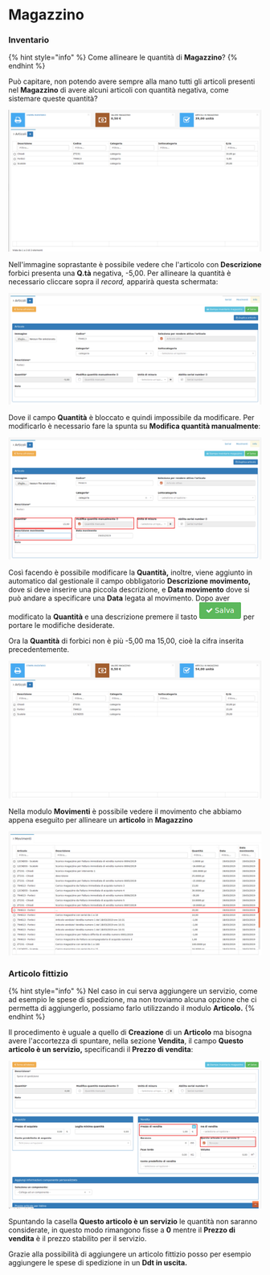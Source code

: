 # Magazzino

### Inventario

{% hint style="info" %}
Come allineare le quantità di **Magazzino**?
{% endhint %}

Può capitare, non potendo avere sempre alla mano tutti gli articoli presenti nel **Magazzino** di avere alcuni articoli con quantità negativa, come sistemare queste quantità?

![](../.gitbook/assets/interfacciamagazzino.png)

Nell'immagine soprastante è possibile vedere che l'articolo con **Descrizione** forbici presenta una **Q.tà** negativa, -5,00. Per allineare la quantità è necessario cliccare sopra il _record,_ apparirà questa schermata:

![](../.gitbook/assets/modificaquantita.png)

Dove il campo **Quantità** è bloccato e quindi impossibile da modificare. Per modificarlo è necessario fare la spunta su **Modifica quantità manualmente**:

![](../.gitbook/assets/quantitamodificata.png)

Così facendo è possibile modificare la **Quantità,** inoltre, viene aggiunto in automatico dal gestionale il campo obbligatorio **Descrizione movimento,** dove si deve inserire una piccola descrizione, e **Data movimento** dove si può andare a specificare una **Data** legata al movimento. Dopo aver modificato la **Quantità** e una descrizione premere il tasto  ![](../.gitbook/assets/salva%20%282%29.png) per portare le modifiche desiderate.

Ora la **Quantità** di forbici non è più -5,00 ma 15,00, cioè la cifra inserita precedentemente.

![](../.gitbook/assets/quantitaok.png)

Nella modulo **Movimenti** è possibile vedere il movimento che abbiamo appena eseguito per allineare un **articolo** in **Magazzino** 

![](../.gitbook/assets/movimenti.png)

### Articolo fittizio 

{% hint style="info" %}
Nel caso in cui serva aggiungere un servizio, come ad esempio le spese di spedizione, ma non troviamo alcuna opzione che ci permetta di aggiungerlo, possiamo farlo utilizzando il modulo **Articolo.**
{% endhint %}

Il procedimento è uguale a quello di **Creazione** di un **Articolo** ma bisogna avere l'accortezza di spuntare, nella sezione **Vendita**, il campo **Questo articolo è un servizio,** specificandi il **Prezzo di vendita**:

![](../.gitbook/assets/vendita.png)

Spuntando la casella **Questo articolo è un servizio** le quantità non saranno considerate, in questo modo rimangono fisse a **0** mentre il **Prezzo di vendita** è il prezzo stabilito per il servizio.

Grazie alla possibilità di aggiungere un articolo fittizio posso per esempio aggiungere le spese di spedizione in un **Ddt in uscita.**

